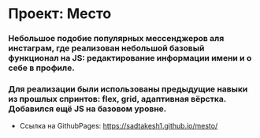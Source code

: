 # Проект: Место

### Небольшое подобие популярных мессенджеров аля инстаграм, где реализован небольшой базовый функционал на JS: редактирование информации имени и о себе в профиле.
### Для реализации были использованы предыдущие навыки из прошлых спринтов: flex, grid, адаптивная вёрстка. Добавился ещё JS на базовом уровне.

* Ссылка на GithubPages: https://sadtakesh1.github.io/mesto/
